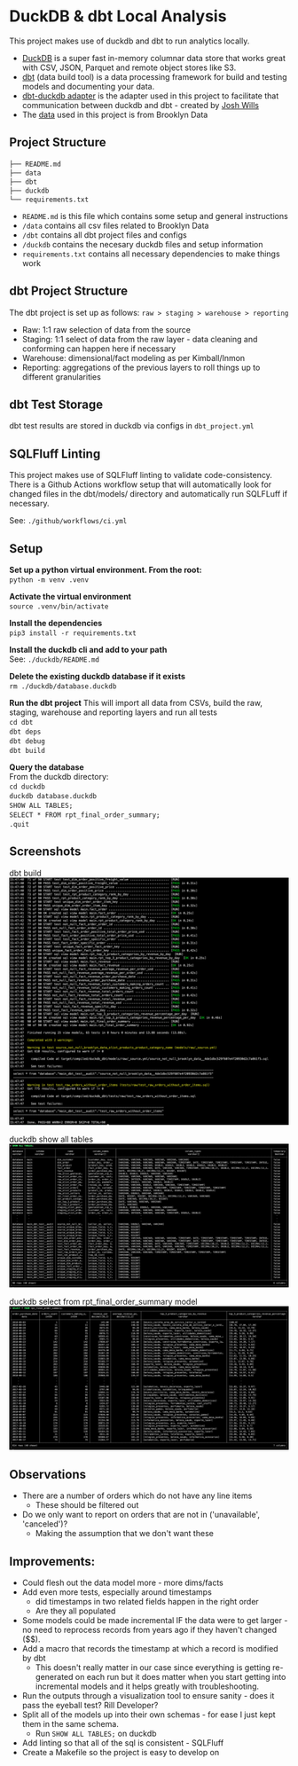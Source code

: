 # DuckDB & dbt Local Analysis
This project makes use of duckdb and dbt to run analytics locally.

* [DuckDB](https://duckdb.org/) is a super fast in-memory columnar data store that works great with CSV, JSON, Parquet and remote object stores like S3.  
* [dbt](https://www.getdbt.com/) (data build tool) is a data processing framework for build and testing models and documenting your data.
* [dbt-duckdb adapter](https://github.com/jwills/dbt-duckdb) is the adapter used in this project to facilitate that communication between duckdb and dbt - created by [Josh Wills](https://github.com/jwills)
* The [data](https://app.mode.com/brooklyndata/tables) used in this project is from Brooklyn Data

## Project Structure
```
├── README.md
├── data
├── dbt
├── duckdb
└── requirements.txt
```
* `README.md` is this file which contains some setup and general instructions
* `/data` contains all csv files related to Brooklyn Data
* `/dbt` contains all dbt project files and configs
* `/duckdb` contains the necesary duckdb files and setup information
* `requirements.txt` contains all necessary dependencies to make things work


## dbt Project Structure
The dbt project is set up as follows:
`raw > staging > warehouse > reporting`

* Raw: 1:1 raw selection of data from the source
* Staging: 1:1 select of data from the raw layer - data cleaning and conforming can happen here if necessary
* Warehouse: dimensional/fact modeling as per Kimball/Inmon
* Reporting: aggregations of the previous layers to roll things up to different granularities

## dbt Test Storage
dbt test results are stored in duckdb via configs in `dbt_project.yml`


## SQLFluff Linting
This project makes use of SQLFluff linting to validate code-consistency.
There is a Github Actions workflow setup that will automatically look for changed files in the dbt/models/ directory and automatically run SQLFLuff if necessary.

See: `./github/workflows/ci.yml`

## Setup
**Set up a python virtual environment. From the root:**  
`python -m venv .venv`

**Activate the virtual environment**  
`source .venv/bin/activate`

**Install the dependencies**  
`pip3 install -r requirements.txt`

**Install the duckdb cli and add to your path**  
See: `./duckdb/README.md`

**Delete the existing duckdb database if it exists**  
`rm ./duckdb/database.duckdb`

**Run the dbt project**
This will import all data from CSVs, build the raw, staging, warehouse and reporting layers and run all tests  
`cd dbt`  
`dbt deps`  
`dbt debug`  
`dbt build`

**Query the database**  
From the duckdb directory:  
`cd duckdb`  
`duckdb database.duckdb`  
`SHOW ALL TABLES;`  
`SELECT * FROM rpt_final_order_summary;`  
`.quit`  


## Screenshots
dbt build
![dbt build](./assets/dbt_project_build.png)

duckdb show all tables
![duckdb show all tables](./assets/duckdb_show_all_tables.png)

duckdb select from rpt_final_order_summary model
![duckdb select from final](./assets/duckdb_select_rpt_final_order_summary.png)


## Observations
- There are a number of orders which do not have any line items
    - These should be filtered out
- Do we only want to report on orders that are not in ('unavailable', 'canceled')?
    - Making the assumption that we don't want these

## Improvements:
- Could flesh out the data model more - more dims/facts
- Add even more tests, especially around timestamps
    - did timestamps in two related fields happen in the right order
    - Are they all populated
- Some models could be made incremental IF the data were to get larger - no need to reprocess records from years ago if they haven't changed ($$).
- Add a macro that records the timestamp at which a record is modified by dbt
    - This doesn't really matter in our case since everything is getting re-generated on each run but it does matter when you start getting into incremental models and it helps greatly with troubleshooting.
- Run the outputs through a visualization tool to ensure sanity - does it pass the eyeball test? Rill Developer?
- Split all of the models up into their own schemas - for ease I just kept them in the same schema.
    - Run `SHOW ALL TABLES;` on duckdb
- Add linting so that all of the sql is consistent - SQLFluff
- Create a Makefile so the project is easy to develop on

